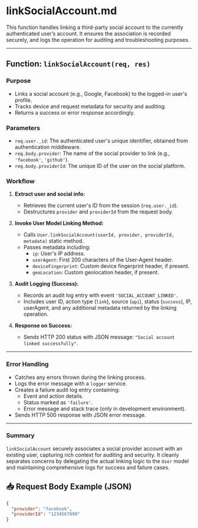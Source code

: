# linkSocialAccount.md

This function handles linking a third-party social account to the currently authenticated user’s account. It ensures the association is recorded securely, and logs the operation for auditing and troubleshooting purposes.

---

## Function: `linkSocialAccount(req, res)`

### Purpose
- Links a social account (e.g., Google, Facebook) to the logged-in user's profile.
- Tracks device and request metadata for security and auditing.
- Returns a success or error response accordingly.

### Parameters
- `req.user._id`: The authenticated user's unique identifier, obtained from authentication middleware.
- `req.body.provider`: The name of the social provider to link (e.g., `'facebook'`, `'github'`).
- `req.body.providerId`: The unique ID of the user on the social platform.

### Workflow

1. **Extract user and social info:**
   - Retrieves the current user's ID from the session (`req.user._id`).
   - Destructures `provider` and `providerId` from the request body.

2. **Invoke User Model Linking Method:**
   - Calls `User.linkSocialAccount(userId, provider, providerId, metadata)` static method.
   - Passes metadata including:
     - `ip`: User's IP address.
     - `userAgent`: First 200 characters of the User-Agent header.
     - `deviceFingerprint`: Custom device fingerprint header, if present.
     - `geoLocation`: Custom geolocation header, if present.

3. **Audit Logging (Success):**
   - Records an audit log entry with event `'SOCIAL_ACCOUNT_LINKED'`.
   - Includes user ID, action type (`link`), source (`api`), status (`success`), IP, userAgent, and any additional metadata returned by the linking operation.

4. **Response on Success:**
   - Sends HTTP 200 status with JSON message: `"Social account linked successfully"`.

---

### Error Handling

- Catches any errors thrown during the linking process.
- Logs the error message with a `logger` service.
- Creates a failure audit log entry containing:
  - Event and action details.
  - Status marked as `'failure'`.
  - Error message and stack trace (only in development environment).
- Sends HTTP 500 response with JSON error message.

---

### Summary

`linkSocialAccount` securely associates a social provider account with an existing user, capturing rich context for auditing and security. It cleanly separates concerns by delegating the actual linking logic to the `User` model and maintaining comprehensive logs for success and failure cases.

## 📥 Request Body Example (JSON)

```json
{
  "provider": "facebook",
  "providerId": "1234567890"
}
